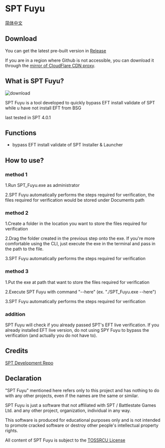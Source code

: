 # SPT Fuyu
[简体中文](README_CN.md)

## Download

You can get the latest pre-built version in [Release](https://github.com/M3351AN/SPT-Fuyu/releases)

If you are in a region where Github is not accessible, you can download it through the [mirror of CloudFlare CDN proxy](https://cdn.tkm.icu/SPT-Fuyu/).

## What is SPT Fuyu?

![download](https://github.com/user-attachments/assets/f1ac2e38-3787-46f1-baf9-1dc885cc7066)

SPT Fuyu is a tool developed to quickly bypass EFT install validate of SPT while u have not install EFT from BSG

last tested in SPT 4.0.1

## Functions

- bypass EFT install validate of SPT Installer & Launcher

## How to use?

### method 1
1.Run SPT_Fuyu.exe as administrator

2.SPT Fuyu automatically performs the steps required for verification, the files required for verification would be stored under Documents path

### method 2
1.Create a folder in the location you want to store the files required for verification

2.Drag the folder created in the previous step onto the exe. If you're more comfortable using the CLI, just execute the exe in the terminal and pass in the path to the file.

3.SPT Fuyu automatically performs the steps required for verification

### method 3
1.Put the exe at path that want to store the files required for verification

2.Execute SPT Fuyu with command "--here" (ex. "./SPT_Fuyu.exe --here")

3.SPT Fuyu automatically performs the steps required for verification

<!--[![How to Use](https://res.cloudinary.com/marcomontalbano/image/upload/v1729199697/video_to_markdown/images/youtube--N-wXnwR-FiY-c05b58ac6eb4c4700831b2b3070cd403.jpg)](https://www.youtube.com/watch?v=N-wXnwR-FiY "How to Use")-->

### addition

SPT Fuyu will check if you already passed SPT's EFT live verification. If you already installed EFT live version, do not using SPY Fuyu to bypass the verification (and actually you do not have to).

## Credits

[SPT Development Repo](https://dev.sp-tarkov.com/)

## Declaration
"SPT Fuyu" mentioned here refers only to this project and has nothing to do with any other projects, even if the names are the same or similar.

SPT Fuyu is just a software that not affiliated with SPT / Battlestate Games Ltd. and any other project, organization, individual in any way.

This software is produced for educational purposes only and is not intended to promote cracked software or destroy other people's intellectual property rights.

All content of SPT Fuyu is subject to the [TOSSRCU License](https://github.com/M3351AN/SPT-Fuyu/blob/main/LICENSE)
